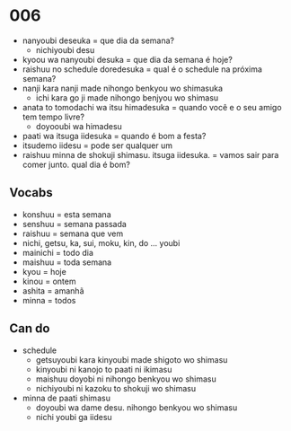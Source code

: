 # 006

- nanyoubi deseuka = que dia da semana?
  - nichiyoubi desu
- kyoou wa nanyoubi desuka = que dia da semana é hoje?
- raishuu no schedule doredesuka = qual é o schedule na próxima semana?
- nanji kara nanji made nihongo benkyou wo shimasuka
  - ichi kara go ji made nihongo benjyou wo shimasu
- anata to tomodachi wa itsu himadesuka = quando você e o seu amigo tem tempo livre?
  - doyooubi wa himadesu
- paati wa itsuga iidesuka = quando é bom a festa?
- itsudemo iidesu = pode ser qualquer um
- raishuu minna de shokuji shimasu. itsuga iidesuka. = vamos sair para comer junto. qual dia é bom?

## Vocabs

- konshuu = esta semana
- senshuu = semana passada
- raishuu = semana que vem
- nichi, getsu, ka, sui, moku, kin, do ... youbi
- mainichi = todo dia
- maishuu = toda semana
- kyou = hoje
- kinou = ontem
- ashita = amanhã
- minna = todos

## Can do

- schedule
  - getsuyoubi kara kinyoubi made shigoto wo shimasu
  - kinyoubi ni kanojo to paati ni ikimasu
  - maishuu doyobi ni nihongo benkyou wo shimasu
  - nichiyoubi ni kazoku to shokuji wo shimasu
- minna de paati shimasu
  - doyoubi wa dame desu. nihongo benkyou wo shimasu
  - nichi youbi ga iidesu
